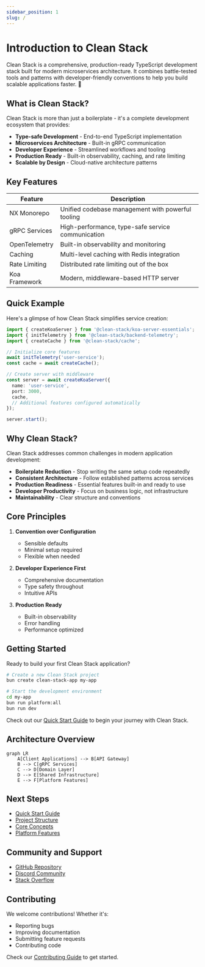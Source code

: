 ```yaml
---
sidebar_position: 1
slug: /
---
```


# Introduction to Clean Stack

Clean Stack is a comprehensive, production-ready TypeScript development stack built for modern microservices architecture. It combines battle-tested tools and patterns with developer-friendly conventions to help you build scalable applications faster. 🚀

## What is Clean Stack?

Clean Stack is more than just a boilerplate - it's a complete development ecosystem that provides:

- **Type-safe Development** - End-to-end TypeScript implementation
- **Microservices Architecture** - Built-in gRPC communication
- **Developer Experience** - Streamlined workflows and tooling
- **Production Ready** - Built-in observability, caching, and rate limiting
- **Scalable by Design** - Cloud-native architecture patterns

## Key Features

| Feature       | Description                                       |
| ------------- | ------------------------------------------------- |
| NX Monorepo   | Unified codebase management with powerful tooling |
| gRPC Services | High-performance, type-safe service communication |
| OpenTelemetry | Built-in observability and monitoring             |
| Caching       | Multi-level caching with Redis integration        |
| Rate Limiting | Distributed rate limiting out of the box          |
| Koa Framework | Modern, middleware-based HTTP server              |

## Quick Example

Here's a glimpse of how Clean Stack simplifies service creation:

```typescript
import { createKoaServer } from '@clean-stack/koa-server-essentials';
import { initTelemetry } from '@clean-stack/backend-telemetry';
import { createCache } from '@clean-stack/cache';

// Initialize core features
await initTelemetry('user-service');
const cache = await createCache();

// Create server with middleware
const server = await createKoaServer({
  name: 'user-service',
  port: 3000,
  cache,
  // Additional features configured automatically
});

server.start();
```

## Why Clean Stack?

Clean Stack addresses common challenges in modern application development:

- **Boilerplate Reduction** - Stop writing the same setup code repeatedly
- **Consistent Architecture** - Follow established patterns across services
- **Production Readiness** - Essential features built-in and ready to use
- **Developer Productivity** - Focus on business logic, not infrastructure
- **Maintainability** - Clear structure and conventions

## Core Principles

1. **Convention over Configuration**

   - Sensible defaults
   - Minimal setup required
   - Flexible when needed

2. **Developer Experience First**

   - Comprehensive documentation
   - Type safety throughout
   - Intuitive APIs

3. **Production Ready**
   - Built-in observability
   - Error handling
   - Performance optimized

## Getting Started

Ready to build your first Clean Stack application?

```bash
# Create a new Clean Stack project
bun create clean-stack-app my-app

# Start the development environment
cd my-app
bun run platform:all
bun run dev
```

Check out our [Quick Start Guide](./getting-started/quick-start) to begin your journey with Clean Stack.

## Architecture Overview

```mermaid
graph LR
    A[Client Applications] --> B[API Gateway]
    B --> C[gRPC Services]
    C --> D[Domain Layer]
    D --> E[Shared Infrastructure]
    E --> F[Platform Features]
```

## Next Steps

- [Quick Start Guide](./getting-started/quick-start)
- [Project Structure](./getting-started/project-structure)
- [Core Concepts](./architecture/philosophy)
- [Platform Features](./category/platform-features)

## Community and Support

- [GitHub Repository](https://github.com/your-org/clean-stack)
- [Discord Community](https://discord.gg/your-community)
- [Stack Overflow](https://stackoverflow.com/questions/tagged/clean-stack)

## Contributing

We welcome contributions! Whether it's:

- Reporting bugs
- Improving documentation
- Submitting feature requests
- Contributing code

Check our [Contributing Guide](./) to get started.
